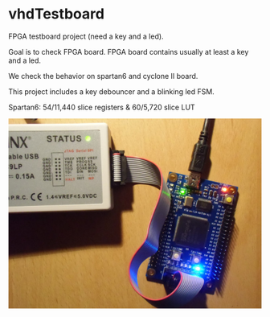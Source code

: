 # vhdTestboard
FPGA testboard project (need a key and a led).

Goal is to check FPGA board. FPGA board contains usually at least a key and a led.

We check the behavior on spartan6 and cyclone II board.

This project includes a key debouncer and a blinking led FSM. 

Spartan6: 54/11,440 slice registers &  60/5,720 slice LUT

![mockup](https://github.com/tirfil/vhdTestboard/blob/master/image/spartan.JPG)


